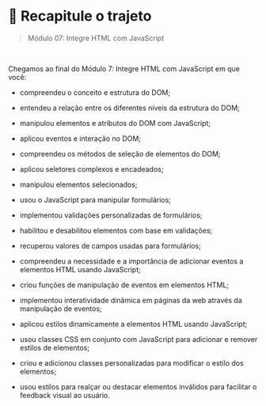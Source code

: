 # 📌 Recapitule o trajeto
> Módulo 07: Integre HTML com JavaScript

<br>

Chegamos ao final do Módulo 7: Integre HTML com JavaScript em que você:

- compreendeu o conceito e estrutura do DOM;

- entendeu a relação entre os diferentes níveis da estrutura do DOM;

- manipulou elementos e atributos do DOM com JavaScript;

- aplicou eventos e interação no DOM;

- compreendeu os métodos de seleção de elementos do DOM;

- aplicou seletores complexos e encadeados;

- manipulou elementos selecionados;

- usou o JavaScript para manipular formulários;

- implementou validações personalizadas de formulários;

- habilitou e desabilitou elementos com base em validações;

- recuperou valores de campos usadas para formulários;

- compreendeu a necessidade e a importância de adicionar eventos a elementos HTML usando JavaScript;

- criou funções de manipulação de eventos em elementos HTML;

- implementou interatividade dinâmica em páginas da web através da manipulação de eventos;

- aplicou estilos dinamicamente a elementos HTML usando JavaScript;

- usou classes CSS em conjunto com JavaScript para adicionar e remover estilos de elementos;

- criou e adicionou classes personalizadas para modificar o estilo dos elementos;

- usou estilos para realçar ou destacar elementos inválidos para facilitar o feedback visual ao usuário.